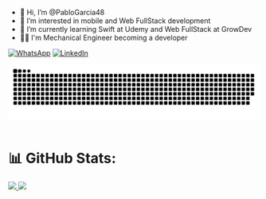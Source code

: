 - 👋 Hi, I’m @PabloGarcia48
- 👀 I’m interested in mobile and Web FullStack development
- 🌱 I’m currently learning Swift at Udemy and Web FullStack at GrowDev
- 🧑‍🎓 I'm Mechanical Engineer becoming a developer

  
[![WhatsApp](https://img.shields.io/badge/WhatsApp-25D366?style=for-the-badge&logo=whatsapp&logoColor=white)](https://api.whatsapp.com/send?phone=5551993482929)
[![LinkedIn](https://img.shields.io/badge/LinkedIn-0077B5?style=for-the-badge&logo=linkedin&logoColor=white)](https://www.linkedin.com/in/pablogarciadev/)
<!---
PabloGarcia48/PabloGarcia48 is a ✨ special ✨ repository because its `README.md` (this file) appears on your GitHub profile.
You can click the Preview link to take a look at your changes.
--->

<picture>
  <source media="(prefers-color-scheme: dark)" srcset="https://raw.githubusercontent.com/PabloGarcia48/PabloGarcia48/output/github-contribution-grid-snake-dark.svg">
  <source media="(prefers-color-scheme: light)" srcset="https://raw.githubusercontent.com/PabloGarcia48/PabloGarcia48/output/github-contribution-grid-snake.svg">
  <img alt="github contribution grid snake animation" src="https://raw.githubusercontent.com/PabloGarcia48/PabloGarcia48/output/github-contribution-grid-snake.svg">
</picture>
<br><br>

# 📊 GitHub Stats:
<div align="left">
  <a href="https://github.com/PabloGarcia48">
  <img height="140em" src="https://github-readme-stats.vercel.app/api?username=PabloGarcia48&show_icons=true&theme=dracula&include_all_commits=true&count_private=true"/_>
  <img height="140em" src="https://github-readme-stats.vercel.app/api/top-langs/?username=PabloGarcia48&layout=compact&langs_count=7&theme=dracula"/_>
</div>
